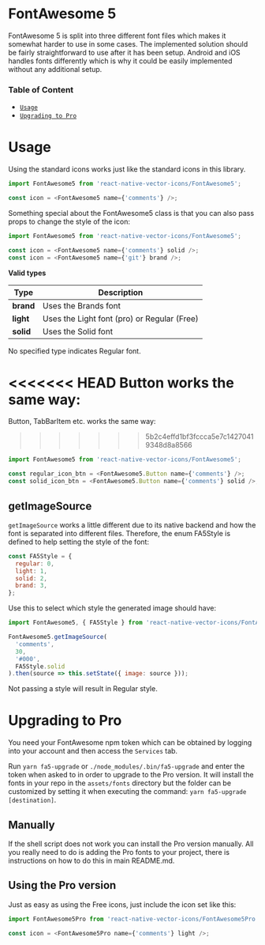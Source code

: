 # FontAwesome 5

FontAwesome 5 is split into three different font files which makes it somewhat
harder to use in some cases. The implemented solution should be fairly
straightforward to use after it has been setup.
Android and iOS handles fonts differently which is why it could be
easily implemented without any additional setup.

### Table of Content

- [`Usage`](#usage)
- [`Upgrading to Pro`](#upgrading-to-pro)

# Usage

Using the standard icons works just like the standard icons in this library.

```javascript
import FontAwesome5 from 'react-native-vector-icons/FontAwesome5';

const icon = <FontAwesome5 name={'comments'} />;
```

Something special about the FontAwesome5 class is that you can also pass props
to change the style of the icon:

```javascript
import FontAwesome5 from 'react-native-vector-icons/FontAwesome5';

const icon = <FontAwesome5 name={'comments'} solid />;
const icon = <FontAwesome5 name={'git'} brand />;
```

**Valid types**

| Type      | Description                                 |
| --------- | ------------------------------------------- |
| **brand** | Uses the Brands font                        |
| **light** | Uses the Light font (pro) or Regular (Free) |
| **solid** | Uses the Solid font                         |

No specified type indicates Regular font.

<<<<<<< HEAD
Button works the same way:
=======
Button, TabBarItem etc. works the same way:
>>>>>>> 5b2c4effd1bf3fccca5e7c14270419348d8a8566

```javascript
import FontAwesome5 from 'react-native-vector-icons/FontAwesome5';

const regular_icon_btn = <FontAwesome5.Button name={'comments'} />;
const solid_icon_btn = <FontAwesome5.Button name={'comments'} solid />;
```

## getImageSource

`getImageSource` works a little different due to its native backend and how
the font is separated into different files. Therefore, the enum FA5Style is
defined to help setting the style of the font:

```javascript
const FA5Style = {
  regular: 0,
  light: 1,
  solid: 2,
  brand: 3,
};
```

Use this to select which style the generated image should have:

```javascript
import FontAwesome5, { FA5Style } from 'react-native-vector-icons/FontAwesome5';

FontAwesome5.getImageSource(
  'comments',
  30,
  '#000',
  FA5Style.solid
).then(source => this.setState({ image: source }));
```

Not passing a style will result in Regular style.

# Upgrading to Pro

You need your FontAwesome npm token which can be obtained by logging into your
account and then access the `Services` tab.

Run `yarn fa5-upgrade` or `./node_modules/.bin/fa5-upgrade` and enter the token
when asked to in order to upgrade to the Pro version. It will install the fonts
in your repo in the `assets/fonts` directory but the folder can be customized by
setting it when executing the command: `yarn fa5-upgrade [destination]`.

## Manually

If the shell script does not work you can install the Pro version manually.
All you really need to do is adding the Pro fonts to your project, there is
instructions on how to do this in main README.md.

## Using the Pro version

Just as easy as using the Free icons, just include the icon set like this:

```javascript
import FontAwesome5Pro from 'react-native-vector-icons/FontAwesome5Pro';

const icon = <FontAwesome5Pro name={'comments'} light />;
```
